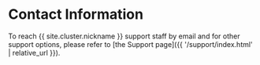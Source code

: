 # Contact Information

To reach {{ site.cluster.nickname }} support staff by email and for other support options, please refer to [the Support page]({{ '/support/index.html' | relative_url }}).
